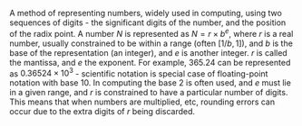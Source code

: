 A method of representing numbers, widely used in computing, using two
sequences of digits - the significant digits of the number, and the
position of the radix point. A number $N$ is represented as
$N = r \times b^e$, where $r$ is a real number, usually constrained to
be within a range (often $[1/b, 1]$), and $b$ is the base of the
representation (an integer), and $e$ is another integer. $r$ is called
the mantissa, and $e$ the exponent. For example, 365.24 can be
represented as $0.36524 \times 10^3$ - scientific notation is special
case of floating-point notation with base 10. In computing the base 2 is
often used, and $e$ must lie in a given range, and $r$ is constrained to
have a particular number of digits. This means that when numbers are
multiplied, etc, rounding errors can occur due to the extra digits of
$r$ being discarded.
